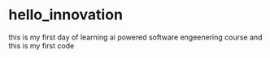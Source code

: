 # hello_innovation
this is my first day of learning ai powered software engeenering course and this is my first code 
